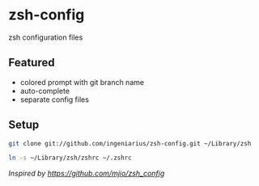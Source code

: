 zsh-config
==========

zsh configuration files

Featured
--------
- colored prompt with git branch name
- auto-complete
- separate config files

Setup
-----
```sh
git clone git://github.com/ingeniarius/zsh-config.git ~/Library/zsh
```

```sh
ln -s ~/Library/zsh/zshrc ~/.zshrc
```

*Inspired by https://github.com/mjio/zsh_config*
